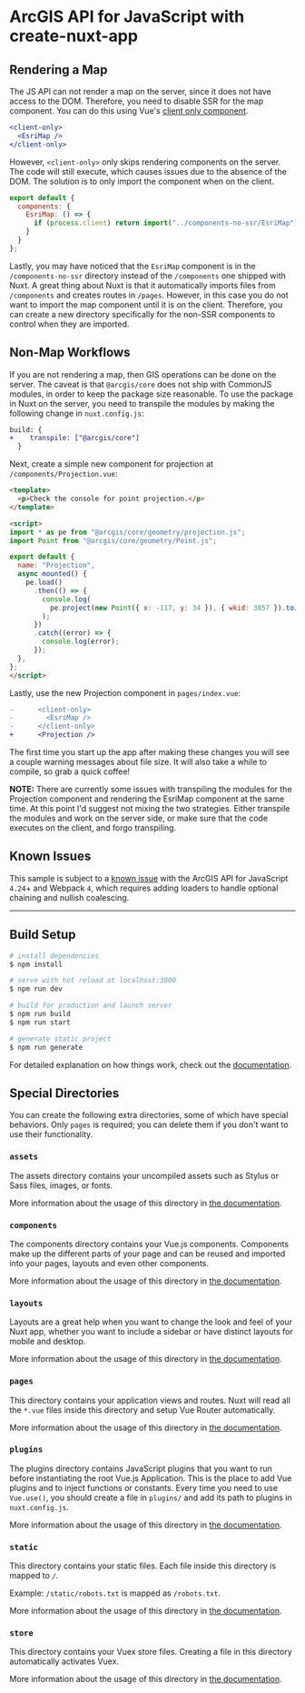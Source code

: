 # ArcGIS API for JavaScript with create-nuxt-app

## Rendering a Map

The JS API can not render a map on the server, since it does not have access to the DOM. Therefore, you need to disable SSR for the map component. You can do this using Vue's [client only component](https://nuxtjs.org/docs/2.x/features/nuxt-components#the-client-only-component).

```jsx
<client-only>
  <EsriMap />
</client-only>
```

However, `<client-only>` only skips rendering components on the server. The code will still execute, which causes issues due to the absence of the DOM. The solution is to only import the component when on the client.

```js
export default {
  components: {
    EsriMap: () => {
      if (process.client) return import("../components-no-ssr/EsriMap");
    }
  }
};
```

Lastly, you may have noticed that the `EsriMap` component is in the `/components-no-ssr` directory instead of the `/components` one shipped with Nuxt. A great thing about Nuxt is that it automatically imports files from `/components` and creates routes in `/pages`. However, in this case you do not want to import the map component until it is on the client. Therefore, you can create a new directory specifically for the non-SSR components to control when they are imported.

## Non-Map Workflows

If you are not rendering a map, then GIS operations can be done on the server. The caveat is that `@arcgis/core` does not ship with CommonJS modules, in order to keep the package size reasonable. To use the package in Nuxt on the server, you need to transpile the modules by making the following change in `nuxt.config.js`:

```diff
build: {
+    transpile: ["@arcgis/core"]
  }
```

Next, create a simple new component for projection at `/components/Projection.vue`:

```html
<template>
  <p>Check the console for point projection.</p>
</template>

<script>
import * as pe from "@arcgis/core/geometry/projection.js";
import Point from "@arcgis/core/geometry/Point.js";

export default {
  name: "Projection",
  async mounted() {
    pe.load()
      .then(() => {
        console.log(
          pe.project(new Point({ x: -117, y: 34 }), { wkid: 3857 }).toJSON()
        );
      })
      .catch((error) => {
        console.log(error);
      });
  },
};
</script>
```
Lastly, use the new Projection component in `pages/index.vue`:

```diff
-      <client-only>
-        <EsriMap />
-      </client-only>
+      <Projection />
```

The first time you start up the app after making these changes you will see a couple warning messages about file size. It will also take a while to compile, so grab a quick coffee!


**NOTE:** There are currently some issues with transpiling the modules for the Projection component and rendering the EsriMap component at the same time. At this point I'd suggest not mixing the two strategies. Either transpile the modules and work on the server side, or make sure that the code executes on the client, and forgo transpiling.


## Known Issues

This sample is subject to a [known issue](https://github.com/Esri/jsapi-resources/tree/master/esm-samples/webpack#known-issues) with the ArcGIS API for JavaScript `4.24`+ and Webpack `4`, which requires adding loaders to handle optional chaining and nullish coalescing.

---

## Build Setup

```bash
# install dependencies
$ npm install

# serve with hot reload at localhost:3000
$ npm run dev

# build for production and launch server
$ npm run build
$ npm run start

# generate static project
$ npm run generate
```

For detailed explanation on how things work, check out the [documentation](https://nuxtjs.org).

## Special Directories

You can create the following extra directories, some of which have special behaviors. Only `pages` is required; you can delete them if you don't want to use their functionality.

### `assets`

The assets directory contains your uncompiled assets such as Stylus or Sass files, images, or fonts.

More information about the usage of this directory in [the documentation](https://nuxtjs.org/docs/2.x/directory-structure/assets).

### `components`

The components directory contains your Vue.js components. Components make up the different parts of your page and can be reused and imported into your pages, layouts and even other components.

More information about the usage of this directory in [the documentation](https://nuxtjs.org/docs/2.x/directory-structure/components).

### `layouts`

Layouts are a great help when you want to change the look and feel of your Nuxt app, whether you want to include a sidebar or have distinct layouts for mobile and desktop.

More information about the usage of this directory in [the documentation](https://nuxtjs.org/docs/2.x/directory-structure/layouts).


### `pages`

This directory contains your application views and routes. Nuxt will read all the `*.vue` files inside this directory and setup Vue Router automatically.

More information about the usage of this directory in [the documentation](https://nuxtjs.org/docs/2.x/get-started/routing).

### `plugins`

The plugins directory contains JavaScript plugins that you want to run before instantiating the root Vue.js Application. This is the place to add Vue plugins and to inject functions or constants. Every time you need to use `Vue.use()`, you should create a file in `plugins/` and add its path to plugins in `nuxt.config.js`.

More information about the usage of this directory in [the documentation](https://nuxtjs.org/docs/2.x/directory-structure/plugins).

### `static`

This directory contains your static files. Each file inside this directory is mapped to `/`.

Example: `/static/robots.txt` is mapped as `/robots.txt`.

More information about the usage of this directory in [the documentation](https://nuxtjs.org/docs/2.x/directory-structure/static).

### `store`

This directory contains your Vuex store files. Creating a file in this directory automatically activates Vuex.

More information about the usage of this directory in [the documentation](https://nuxtjs.org/docs/2.x/directory-structure/store).
